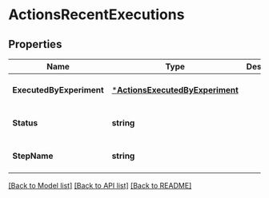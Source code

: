 # ActionsRecentExecutions

## Properties
Name | Type | Description | Notes
------------ | ------------- | ------------- | -------------
**ExecutedByExperiment** | [***ActionsExecutedByExperiment**](actions.ExecutedByExperiment.md) |  | [optional] [default to null]
**Status** | **string** |  | [optional] [default to null]
**StepName** | **string** |  | [optional] [default to null]

[[Back to Model list]](../README.md#documentation-for-models) [[Back to API list]](../README.md#documentation-for-api-endpoints) [[Back to README]](../README.md)

